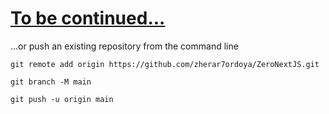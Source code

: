 # [To be continued...](https://nextjs.org/learn/basics/dynamic-routes)

…or push an existing repository from the command line

`git remote add origin https://github.com/zherar7ordoya/ZeroNextJS.git`

`git branch -M main`

`git push -u origin main`
